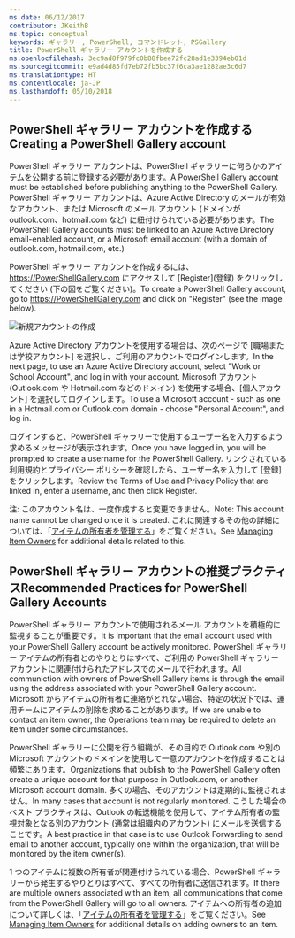 ```yaml
---
ms.date: 06/12/2017
contributor: JKeithB
ms.topic: conceptual
keywords: ギャラリー, PowerShell, コマンドレット, PSGallery
title: PowerShell ギャラリー アカウントを作成する
ms.openlocfilehash: 3ec9ad8f979fc0b88fbee72fc28ad1e3394eb01d
ms.sourcegitcommit: e9ad4d85fd7eb72fb5bc37f6ca3ae1282ae3c6d7
ms.translationtype: HT
ms.contentlocale: ja-JP
ms.lasthandoff: 05/10/2018
---
```

## <a name="creating-a-powershell-gallery-account"></a><span data-ttu-id="91306-103">PowerShell ギャラリー アカウントを作成する</span><span class="sxs-lookup"><span data-stu-id="91306-103">Creating a PowerShell Gallery account</span></span>

<span data-ttu-id="91306-104">PowerShell ギャラリー アカウントは、PowerShell ギャラリーに何らかのアイテムを公開する前に登録する必要があります。</span><span class="sxs-lookup"><span data-stu-id="91306-104">A PowerShell Gallery account must be established before publishing anything to the PowerShell Gallery.</span></span>
<span data-ttu-id="91306-105">PowerShell ギャラリー アカウントは、Azure Active Directory のメールが有効なアカウント、または Microsoft のメール アカウント (ドメインが outlook.com、hotmail.com など) に紐付けられている必要があります。</span><span class="sxs-lookup"><span data-stu-id="91306-105">The PowerShell Gallery accounts must be linked to an Azure Active Directory email-enabled account, or a Microsoft email account (with a domain of outlook.com, hotmail.com, etc.)</span></span>

<span data-ttu-id="91306-106">PowerShell ギャラリー アカウントを作成するには、https://PowerShellGallery.com にアクセスして [Register]\(登録\) をクリックしてください (下の図をご覧ください)。</span><span class="sxs-lookup"><span data-stu-id="91306-106">To create a PowerShell Gallery account, go to https://PowerShellGallery.com and click on "Register" (see the image below).</span></span>

![新規アカウントの作成](../../Images/CreatingAccount-Register.png)

<span data-ttu-id="91306-108">Azure Active Directory アカウントを使用する場合は、次のページで [職場または学校アカウント] を選択し、ご利用のアカウントでログインします。</span><span class="sxs-lookup"><span data-stu-id="91306-108">In the next page, to use an Azure Active Directory account, select "Work or School Account", and log in with your account.</span></span>
<span data-ttu-id="91306-109">Microsoft アカウント (Outlook.com や Hotmail.com などのドメイン) を使用する場合、[個人アカウント] を選択してログインします。</span><span class="sxs-lookup"><span data-stu-id="91306-109">To use a Microsoft account - such as one in a Hotmail.com or Outlook.com domain - choose "Personal Account", and log in.</span></span>

<span data-ttu-id="91306-110">ログインすると、PowerShell ギャラリーで使用するユーザー名を入力するよう求めるメッセージが表示されます。</span><span class="sxs-lookup"><span data-stu-id="91306-110">Once you have logged in, you will be prompted to create a username for the PowerShell Gallery.</span></span>
<span data-ttu-id="91306-111">リンクされている利用規約とプライバシー ポリシーを確認したら、ユーザー名を入力して [登録] をクリックします。</span><span class="sxs-lookup"><span data-stu-id="91306-111">Review the Terms of Use and Privacy Policy that are linked in, enter a username, and then click Register.</span></span>

<span data-ttu-id="91306-112">注: このアカウント名は、一度作成すると変更できません。</span><span class="sxs-lookup"><span data-stu-id="91306-112">Note: This account name cannot be changed once it is created.</span></span>
<span data-ttu-id="91306-113">これに関連するその他の詳細については、「[アイテムの所有者を管理する](https://msdn.microsoft.com/powershell/gallery/psgallery/managing-item-owners)」をご覧ください。</span><span class="sxs-lookup"><span data-stu-id="91306-113">See [Managing Item Owners](https://msdn.microsoft.com/powershell/gallery/psgallery/managing-item-owners) for additional details related to this.</span></span>

## <a name="recommended-practices-for-powershell-gallery-accounts"></a><span data-ttu-id="91306-114">PowerShell ギャラリー アカウントの推奨プラクティス</span><span class="sxs-lookup"><span data-stu-id="91306-114">Recommended Practices for PowerShell Gallery Accounts</span></span>

<span data-ttu-id="91306-115">PowerShell ギャラリー アカウントで使用されるメール アカウントを積極的に監視することが重要です。</span><span class="sxs-lookup"><span data-stu-id="91306-115">It is important that the email account used with your PowerShell Gallery account be actively monitored.</span></span>
<span data-ttu-id="91306-116">PowerShell ギャラリー アイテムの所有者とのやりとりはすべて、ご利用の PowerShell ギャラリー アカウントに関連付けられたアドレスでのメールで行われます。</span><span class="sxs-lookup"><span data-stu-id="91306-116">All communiction with owners of PowerShell Gallery items is through the email using the address associated with your PowerShell Gallery account.</span></span>
<span data-ttu-id="91306-117">Microsoft からアイテムの所有者に連絡がとれない場合、特定の状況下では、運用チームにアイテムの削除を求めることがあります。</span><span class="sxs-lookup"><span data-stu-id="91306-117">If we are unable to contact an item owner, the Operations team may be required to delete an item under some circumstances.</span></span>

<span data-ttu-id="91306-118">PowerShell ギャラリーに公開を行う組織が、その目的で Outlook.com や別の Microsoft アカウントのドメインを使用して一意のアカウントを作成することは頻繁にあります。</span><span class="sxs-lookup"><span data-stu-id="91306-118">Organizations that publish to the PowerShell Gallery often create a unique account for that purpose in Outlook.com, or another Microsoft account domain.</span></span>
<span data-ttu-id="91306-119">多くの場合、そのアカウントは定期的に監視されません。</span><span class="sxs-lookup"><span data-stu-id="91306-119">In many cases that account is not regularly monitored.</span></span>
<span data-ttu-id="91306-120">こうした場合のベスト プラクティスは、Outlook の転送機能を使用して、アイテム所有者の監視対象となる別のアカウント (通常は組織内のアカウント) にメールを送信することです。</span><span class="sxs-lookup"><span data-stu-id="91306-120">A best practice in that case is to use Outlook Forwarding to send email to another account, typically one within the organization, that will be monitored by the item owner(s).</span></span>

<span data-ttu-id="91306-121">1 つのアイテムに複数の所有者が関連付けられている場合、PowerShell ギャラリーから発生するやりとりはすべて、すべての所有者に送信されます。</span><span class="sxs-lookup"><span data-stu-id="91306-121">If there are multiple owners associated with an item, all communications that come from the PowerShell Gallery will go to all owners.</span></span>
<span data-ttu-id="91306-122">アイテムへの所有者の追加について詳しくは、「[アイテムの所有者を管理する](https://msdn.microsoft.com/powershell/gallery/psgallery/managing-item-owners)」をご覧ください。</span><span class="sxs-lookup"><span data-stu-id="91306-122">See [Managing Item Owners](https://msdn.microsoft.com/powershell/gallery/psgallery/managing-item-owners) for additional details on adding owners to an item.</span></span>